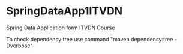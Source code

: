 # SpringDataApp1ITVDN
Spring Data Application form ITVDN Course

To check dependency tree use command "maven dependency:tree -Dverbose"
